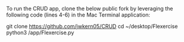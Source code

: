 To run the CRUD app, clone the below public fork by
leveraging the following code (lines 4-6) in the Mac Terminal application:

git clone https://github.com/jwkern05/CRUD
cd ~/desktop/Flexercise
python3  /app/Flexercise.py
